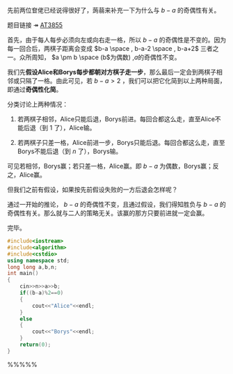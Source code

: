 先前两位奆佬已经说得很好了，蒟蒻来补充一下为什么与 $b-a$ 的奇偶性有关。

题目链接 $\twoheadrightarrow$ [AT3855](https://www.luogu.com.cn/problem/AT3855)

首先，由于每人每步必须向左或向右走一格，所以 $b-a$ 的奇偶性是不变的。因为每一回合后，两棋子距离会变成 $b-a \space , b-a-2 \space , b-a+2$ 三者之一。众所周知， $a \pm b \space (b$为偶数) ,$a$的奇偶性不变。

我们先**假设Alice和Borys每步都朝对方棋子走一步**，那么最后一定会到两棋子相邻或只隔了一格。由此可见，若 $b-a > 2$ ，我们可以把它化简到以上两种局面，即通过**奇偶性化简**。

分类讨论上两种情况：

1. 若两棋子相邻，Alice只能后退，Borys前进。每回合都这么走，直至Alice不能后退（到 $1$ 了），Alice输。

2. 若两棋子只差一格，Alice前进一步，Borys只能后退。每回合都这么走，直至Borys不能后退（到 $n$ 了），Borys输。

可见若相邻，Borys赢；若只差一格，Alice赢。即 $b-a$ 为偶数，Borys赢；反之，Alice赢。

但我们之前有假设，如果按先前假设失败的一方后退会怎样呢？

通过一开始的推论， $b-a$ 的奇偶性不变，且通过假设，我们得知胜负与 $b-a$ 的奇偶性有关。那么就与二人的策略无关。该赢的那方只要前进就一定会赢。

完毕。

```cpp
#include<iostream>
#include<algorithm>
#include<cstdio>
using namespace std;
long long a,b,n;
int main()
{
	cin>>n>>a>>b;
	if((b-a)%2==0)
	{
		cout<<"Alice"<<endl;
	}
	else
	{
		cout<<"Borys"<<endl;
	}
	return(0);
}
```

%%%%%
